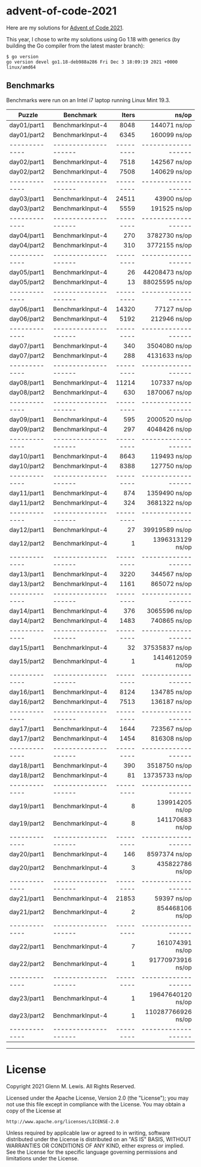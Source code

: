 # advent-of-code-2021

Here are my solutions for [Advent of Code 2021](https://adventofcode.com/2021).

This year, I chose to write my solutions using Go 1.18 with generics
(by building the Go compiler from the latest master branch):

```
$ go version
go version devel go1.18-deb988a286 Fri Dec 3 18:09:19 2021 +0000 linux/amd64
```

## Benchmarks

Benchmarks were run on an Intel i7 laptop running Linux Mint 19.3.

| Puzzle      | Benchmark          | Iters   | ns/op             |
|-------------|--------------------|     --: |               --: |
| day01/part1 | BenchmarkInput-4   |    8048 |      144071 ns/op |
| day01/part2 | BenchmarkInput-4   |    6345 |      160099 ns/op |
|-------------|--------------------|---------|-------------------|
| day02/part1 | BenchmarkInput-4   |    7518 |      142567 ns/op |
| day02/part2 | BenchmarkInput-4   |    7508 |      140629 ns/op |
|-------------|--------------------|---------|-------------------|
| day03/part1 | BenchmarkInput-4   |   24511 |       43900 ns/op |
| day03/part2 | BenchmarkInput-4   |    5559 |      191525 ns/op |
|-------------|--------------------|---------|-------------------|
| day04/part1 | BenchmarkInput-4   |     270 |     3782730 ns/op |
| day04/part2 | BenchmarkInput-4   |     310 |     3772155 ns/op |
|-------------|--------------------|---------|-------------------|
| day05/part1 | BenchmarkInput-4   |      26 |    44208473 ns/op |
| day05/part2 | BenchmarkInput-4   |      13 |    88025595 ns/op |
|-------------|--------------------|---------|-------------------|
| day06/part1 | BenchmarkInput-4   |   14320 |       77127 ns/op |
| day06/part2 | BenchmarkInput-4   |    5192 |      212946 ns/op |
|-------------|--------------------|---------|-------------------|
| day07/part1 | BenchmarkInput-4   |     340 |     3504080 ns/op |
| day07/part2 | BenchmarkInput-4   |     288 |     4131633 ns/op |
|-------------|--------------------|---------|-------------------|
| day08/part1 | BenchmarkInput-4   |   11214 |      107337 ns/op |
| day08/part2 | BenchmarkInput-4   |     630 |     1870067 ns/op |
|-------------|--------------------|---------|-------------------|
| day09/part1 | BenchmarkInput-4   |     595 |     2000520 ns/op |
| day09/part2 | BenchmarkInput-4   |     297 |     4048426 ns/op |
|-------------|--------------------|---------|-------------------|
| day10/part1 | BenchmarkInput-4   |    8643 |      119493 ns/op |
| day10/part2 | BenchmarkInput-4   |    8388 |      127750 ns/op |
|-------------|--------------------|---------|-------------------|
| day11/part1 | BenchmarkInput-4   |     874 |     1359490 ns/op |
| day11/part2 | BenchmarkInput-4   |     324 |     3681322 ns/op |
|-------------|--------------------|---------|-------------------|
| day12/part1 | BenchmarkInput-4   |      27 |    39919589 ns/op |
| day12/part2 | BenchmarkInput-4   |       1 |  1396313129 ns/op |
|-------------|--------------------|---------|-------------------|
| day13/part1 | BenchmarkInput-4   |    3220 |      344567 ns/op |
| day13/part2 | BenchmarkInput-4   |    1161 |      865072 ns/op |
|-------------|--------------------|---------|-------------------|
| day14/part1 | BenchmarkInput-4   |     376 |     3065596 ns/op |
| day14/part2 | BenchmarkInput-4   |    1483 |      740865 ns/op |
|-------------|--------------------|---------|-------------------|
| day15/part1 | BenchmarkInput-4   |      32 |    37535837 ns/op |
| day15/part2 | BenchmarkInput-4   |       1 |  1414612059 ns/op |
|-------------|--------------------|---------|-------------------|
| day16/part1 | BenchmarkInput-4   |    8124 |      134785 ns/op |
| day16/part2 | BenchmarkInput-4   |    7513 |      136187 ns/op |
|-------------|--------------------|---------|-------------------|
| day17/part1 | BenchmarkInput-4   |    1644 |      723567 ns/op |
| day17/part2 | BenchmarkInput-4   |    1454 |      816308 ns/op |
|-------------|--------------------|---------|-------------------|
| day18/part1 | BenchmarkInput-4   |     390 |     3518750 ns/op |
| day18/part2 | BenchmarkInput-4   |      81 |    13735733 ns/op |
|-------------|--------------------|---------|-------------------|
| day19/part1 | BenchmarkInput-4   |       8 |   139914205 ns/op |
| day19/part2 | BenchmarkInput-4   |       8 |   141170683 ns/op |
|-------------|--------------------|---------|-------------------|
| day20/part1 | BenchmarkInput-4   |     146 |     8597374 ns/op |
| day20/part2 | BenchmarkInput-4   |       3 |   435822786 ns/op |
|-------------|--------------------|---------|-------------------|
| day21/part1 | BenchmarkInput-4   |   21853 |       59397 ns/op |
| day21/part2 | BenchmarkInput-4   |       2 |   854468106 ns/op |
|-------------|--------------------|---------|-------------------|
| day22/part1 | BenchmarkInput-4   |       7 |   161074391 ns/op |
| day22/part2 | BenchmarkInput-4   |       1 | 91770973916 ns/op |
|-------------|--------------------|---------|-------------------|
| day23/part1 | BenchmarkInput-4   |       1 | 19647640120 ns/op |
| day23/part2 | BenchmarkInput-4   |       1 |110287766926 ns/op |
|-------------|--------------------|---------|-------------------|

----------------------------------------------------------------------

# License

Copyright 2021 Glenn M. Lewis. All Rights Reserved.

Licensed under the Apache License, Version 2.0 (the "License");
you may not use this file except in compliance with the License.
You may obtain a copy of the License at

    http://www.apache.org/licenses/LICENSE-2.0

Unless required by applicable law or agreed to in writing, software
distributed under the License is distributed on an "AS IS" BASIS,
WITHOUT WARRANTIES OR CONDITIONS OF ANY KIND, either express or implied.
See the License for the specific language governing permissions and
limitations under the License.
